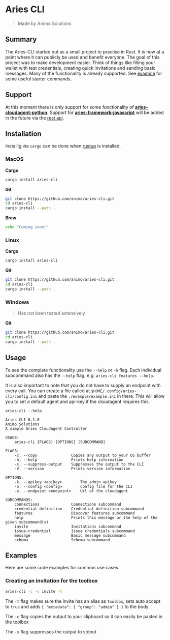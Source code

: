 # Aries CLI

> Made by Animo Solutions

## Summary

The Aries-CLI started out as a small project to practise in Rust. It is now at a point where it can publicly be used and benefit everyone. The goal of this project was to make development easier. Think of things like filling your wallet with test credentials, creating quick invitations and sending basic messages. Many of the functionality is already supported. See [example](#example) for some useful starter commands.

## Support

At this moment there is only support for some functionality of [**aries-cloudagent-python**](https://github.com/hyperledger/aries-cloudagent-python).
Support for [**aries-framework-javascript**](https://github.com/hyperledger/aries-framework-javascript) will be added in the future via the [rest api](https://github.com/hyperledger/aries-framework-javascript-ext/tree/main/packages/rest).

## Installation

Installig via `cargo` can be done when [rustup](https://www.rust-lang.org/tools/install) is installed.

### MacOS

**Cargo**

```sh
cargo install aries-cli

```

**Git**

```sh
git clone https://github.com/animo/aries-cli.git
cd aries-cli
cargo install --path .
```

**Brew**

```sh
echo "Coming soon!"
```

### Linux

**Cargo**

```sh
cargo install aries-cli

```

**Git**

```sh
git clone https://github.com/animo/aries-cli.git
cd aries-cli
cargo install --path .
```

### Windows

> Has not been tested extensively

**Git**

```sh
git clone https://github.com/animo/aries-cli.git
cd aries-cli
cargo install --path .
```

## Usage

To see the complete functionality use the `--help` or `-h` flag.
Each individual subcommand also has the `--help` flag, e.g. `aries-cli features --help`.

It is also important to note that you do not have to supply an endpoint with every call. You can create a file called at `$HOME/.config/aries-cli/config.ini` and paste the `./example/example.ini` in there. This will allow you to set a default agent and api-key if the cloudagent requires this.

```
aries-cli --help

Aries CLI 0.1.0
Animo Solutions
A simple Aries Cloudagent Controller

USAGE:
    aries-cli [FLAGS] [OPTIONS] [SUBCOMMAND]

FLAGS:
    -c, --copy               Copies any output to your OS buffer
    -h, --help               Prints help information
    -s, --suppress-output    Suppresses the output to the CLI
    -V, --version            Prints version information

OPTIONS:
    -k, --apikey <apikey>        The admin apikey
    -o, --config <config>        Config file for the CLI
    -e, --endpoint <endpoint>    Url of the cloudagent

SUBCOMMANDS:
    connections              Connections subcommand
    credential-definition    Credential definition subcommand
    features                 Discover features subcommand
    help                     Prints this message or the help of the given subcommand(s)
    invite                   Invitations subcommand
    issue-credential         Issue credentials subcommand
    message                  Basic message subcommand
    schema                   Schema subcommand

```

## Examples

Here are some code examples for common use cases.

### Creating an invitation for the toolbox

```sh
aries-cli -c -s invite -t
```

The `-t` flag makes sure the invite has an alias as `Toolbox`, sets auto accept to `true` and adds `{ "metadata": { "group": "admin" } }` to the body

The `-c` flag copies the output to your clipboard so it can easily be pasted in the toolbox

The `-s` flag suppresses the output to stdout
